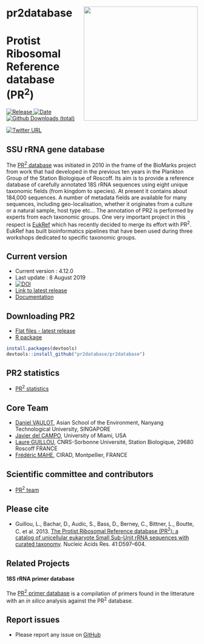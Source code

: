 # pr2database <img src="https://pr2-database.org/img/pr2_logo_16_9_big.png" width="300" align="right" />

Protist Ribosomal Reference database (PR<sup>2</sup>)
=====================================================

[![Release](https://img.shields.io/badge/release-4.12.0-blue.svg)
![Date](https://img.shields.io/badge/date-08%20August%202019-lightgrey.svg)
![Github Downloads
(total)](https://img.shields.io/github/downloads/pr2database/pr2database/total.svg)](https://github.com/vaulot/pr2_database/releases)

[![Twitter
URL](https://img.shields.io/twitter/url/http/shields.io.svg?style=social)](https://twitter.com/intent/tweet?text=PR2%20database&url=https://github.com/vaulot/pr2_database&hashtags=PR2database)

## SSU rRNA gene database

The [PR<sup>2</sup> database](https://pr2-database.org/) was initiated in 2010 in the frame of the BioMarks project from work that had developed in the previous ten years in the Plankton Group of the Station Biologique of Roscoff.  Its aim is to provide a reference database of carefully annotated 18S rRNA sequences using  eight unique taxonomic fields (from kingdom to species).  At present it contains about 184,000 sequences. A number of metadata fields are available for many sequences, including geo-localisation, whether it originates from a culture or a natural sample, host type etc... The annotation of PR2 is performed by experts from each taxonomic groups.  One very important project in this respect is [EukRef](https://pr2-database.org/eukref/about/) which has recently decided to merge its effort with PR<sup>2</sup>. EukRef has built bioinformatics pipelines that have been used during three workshops dedicated to specific taxonomic groups.

## Current version

-   Current version : 4.12.0
-   Last update : 8 August 2019
-   [![DOI](https://zenodo.org/badge/DOI/10.5281/zenodo.3362765.svg)](https://doi.org/10.5281/zenodo.3362765)
-   [Link to latest release](https://github.com/pr2database/pr2database/releases)
-   [Documentation](https://pr2-database.org/#documentation)


## Downloading PR2

-   [Flat files - latest release](https://github.com/pr2database/pr2database/releases)
-   [R package](https://pr2database.github.io/pr2database/index.html)

``` r
install.packages(devtools)
devtools::install_github("pr2database/pr2database")
```

## PR2 statistics

-   [PR<sup>2</sup> statistics](https://pr2database.github.io/pr2database/articles/pr2_stats.html)

## Core Team

-   [Daniel VAULOT](mailto:vaulot@gmail.com), Asian School of the Environment, Nanyang Technological University, SINGAPORE
-   [Javier del CAMPO](mailto:jdelcampo@rsmas.miami.edu), University of Miami, USA
-   [Laure GUILLOU](mailto:lguillou@sb-roscoff.fr), CNRS-Sorbonne Université, Station Biologique, 29680 Roscoff FRANCE
-   [Frédéric MAHE](mailto:frederic.mahe@cirad.fr), CIRAD, Montpellier, FRANCE

## Scientific committee and contributors

-  [PR<sup>2</sup> team](https://pr2-database.org/team/)  

## Please cite

-   Guillou, L., Bachar, D., Audic, S., Bass, D., Berney, C., Bittner,
    L., Boutte, C. et al. 2013. [The Protist Ribosomal Reference
    database (PR<sup>2</sup>): a catalog of unicellular eukaryote Small
    Sub-Unit rRNA sequences with curated
    taxonomy](http://nar.oxfordjournals.org/lookup/doi/10.1093/nar/gks1160).
    Nucleic Acids Res. 41:D597–604.

## Related Projects

#### 18S rRNA primer database

The [PR<sup>2</sup> primer
database](https://github.com/pr2database/pr2-primers) is a compilation
of primers found in the litterature with an *in silico* analysis against
the PR<sup>2</sup> database.


## Report issues

-   Please report any issue on [GitHub](https://github.com/vaulot/pr2_database/issues)
